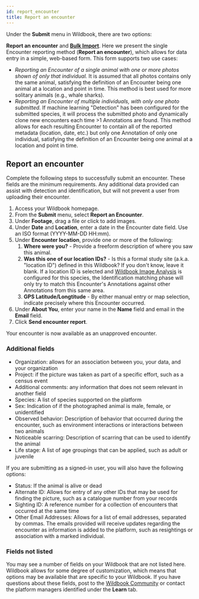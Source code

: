 ```yaml
---
id: report_encounter
title: Report an encounter
---
```



Under the **Submit** menu in Wildbook, there are two options:

**Report an encounter** and **[Bulk Import](/docs/researchers/bulk_import)**. Here we present the single Encounter reporting method (**Report an encounter**), which allows for data entry in a simple, web-based form. This form supports two use cases:

- *Reporting an Encounter of a single animal with one or more photos shown of only that individual.* It is assumed that all photos contains only the same animal, satisfying the definition of an Encounter being one animal at a location and point in time. This method is best used for more solitary animals (e.g., whale sharks). 
- *Reporting an Encounter of multiple individuals, with only one photo submitted.* If machine learning "Detection" has been configured for the submitted species, it will process the submitted photo and dynamically clone new encounters each time >1 Annotations are found. This method allows for each resulting Encounter to contain all of the reported metadata (location, date, etc.) but only one Annotation of only one individual, satisfying the definition of an Encounter being one animal at a location and point in time.

## Report an encounter 

Complete the following steps to successfully submit an encounter. These fields are the minimum requirements. Any additional data provided can assist with detection and identification, but will not prevent a user from uploading their encounter.

1. Access your Wildbook homepage.
2. From the **Submit** menu, select **Report an Encounter**.
3. Under **Footage**, drag a file or click to add images. 
4. Under **Date** and **Location**, enter a date in the Encounter date field. Use an ISO format (YYYY-MM-DD HH:mm).
5. Under **Encounter location**, provide one or more of the following:
   1. **Where were you?** - Provide a freeform description of where you saw this animal.
   2. **Was this one of our location IDs?** -  Is this a formal study site (a.k.a. "location ID") defined in this Wildbook? If you don't know, leave it blank. If a location ID is selected and [Wildbook Image Analysis](ia_pipeline.md) is configured for this species, the Identification matching phase will only try to match this Encounter's Annotations against other Annotations from this same area. 
   3. **GPS Latitude/Longtitude** - By either manual entry or map selection, indicate precisely where this Encounter occurred.
6. Under **About You**, enter your name in the **Name** field and email in the **Email** field.
7. Click **Send encounter report**.

Your encounter is now available as an unapproved encounter.

### Additional fields 

 - Organization: allows for an association between you, your data, and your organization
 - Project: if the picture was taken as part of a specific effort, such as a census event
 - Additional comments: any information that does not seem relevant in another field
 - Species: A list of species supported on the platform
 - Sex: Indication of if the photographed animal is male, female, or unidentified
 - Observed behavior: Description of behavior that occurred during the encounter, such as environment interactions or interactions between two animals
 - Noticeable scarring: Description of scarring that can be used to identify the animal
 - Life stage: A list of age groupings that can be applied, such as adult or juvenile

If you are submitting as a signed-in user, you will also have the following options:

 - Status: If the animal is alive or dead
 - Alternate ID: Allows for entry of any other IDs that may be used for finding the picture, such as a catalogue number from your records
 - Sighting ID: A reference number for a collection of encounters that occurred at the same time
 - Other Email Addresses: Allows for a list of email addresses, separated by commas. The emails provided will receive updates regarding the encounter as information is added to the platform, such as resightings or association with a marked individual.

### Fields not listed 

You may see a number of fields on your Wildbook that are not listed here. Wildbook allows for some degree of customization, which means that options may be available that are specific to your Wildbook. If you have questions about these fields, post to the [Wildbook Community](https://community.wildbook.org) or contact the platform managers identified under the **Learn** tab.
